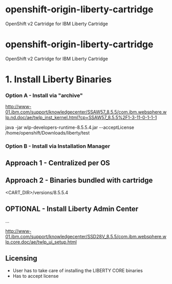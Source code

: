 # openshift-origin-liberty-cartridge
OpenShift v2 Cartridge for IBM Liberty Cartridge

# openshift-origin-liberty-cartridge
OpenShift v2 Cartridge for IBM Liberty Cartridge



# 1. Install Liberty Binaries
### Option A - Install via "archive"
http://www-01.ibm.com/support/knowledgecenter/SSAW57_8.5.5/com.ibm.websphere.wlp.nd.doc/ae/twlp_inst_kernel.html?cp=SSAW57_8.5.5%2F1-3-11-0-1-1-1



java -jar wlp-developers-runtime-8.5.5.4.jar --acceptLicense /home/openshift/Downloads/liberty/test

### Option B - Install via Installation Manager


## Approach 1 - Centralized per OS


## Approach 2 - Binaries bundled with cartridge

<CART_DIR>/versions/8.5.5.4


## OPTIONAL - Install Liberty Admin Center
...

http://www-01.ibm.com/support/knowledgecenter/SSD28V_8.5.5/com.ibm.websphere.wlp.core.doc/ae/twlp_ui_setup.html

## Licensing
- User has to take care of installing the LIBERTY CORE binaries
- Has to accept license
